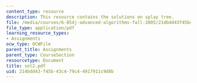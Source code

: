 ```yaml
---
content_type: resource
description: This resource contains the solutions on splay tree.
file: /media/courses/6-854j-advanced-algorithms-fall-2005/214bdd43f45b43c479c44917911c9d8b_sol2.pdf
file_type: application/pdf
learning_resource_types:
- Assignments
ocw_type: OCWFile
parent_title: Assignments
parent_type: CourseSection
resourcetype: Document
title: sol2.pdf
uid: 214bdd43-f45b-43c4-79c4-4917911c9d8b
---
```

